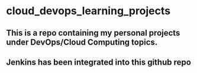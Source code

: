 # cloud_devops_learning_projects

## This is a repo containing my personal projects under DevOps/Cloud Computing topics. 

## Jenkins has been integrated into this github repo
